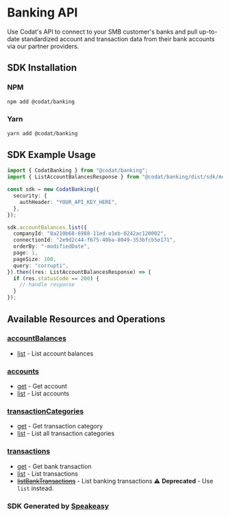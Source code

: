 # Banking API

Use Codat's API to connect to your SMB customer's banks and pull up-to-date standardized account and transaction data from their bank accounts via our partner providers.


<!-- Start SDK Installation -->
## SDK Installation

### NPM

```bash
npm add @codat/banking
```

### Yarn

```bash
yarn add @codat/banking
```
<!-- End SDK Installation -->

## SDK Example Usage
<!-- Start SDK Example Usage -->
```typescript
import { CodatBanking } from "@codat/banking";
import { ListAccountBalancesResponse } from "@codat/banking/dist/sdk/models/operations";

const sdk = new CodatBanking({
  security: {
    authHeader: "YOUR_API_KEY_HERE",
  },
});

sdk.accountBalances.list({
  companyId: "8a210b68-6988-11ed-a1eb-0242ac120002",
  connectionId: "2e9d2c44-f675-40ba-8049-353bfcb5e171",
  orderBy: "-modifiedDate",
  page: 1,
  pageSize: 100,
  query: "corrupti",
}).then((res: ListAccountBalancesResponse) => {
  if (res.statusCode == 200) {
    // handle response
  }
});
```
<!-- End SDK Example Usage -->

<!-- Start SDK Available Operations -->
## Available Resources and Operations


### [accountBalances](docs/accountbalances/README.md)

* [list](docs/accountbalances/README.md#list) - List account balances

### [accounts](docs/accounts/README.md)

* [get](docs/accounts/README.md#get) - Get account
* [list](docs/accounts/README.md#list) - List accounts

### [transactionCategories](docs/transactioncategories/README.md)

* [get](docs/transactioncategories/README.md#get) - Get transaction category
* [list](docs/transactioncategories/README.md#list) - List all transaction categories

### [transactions](docs/transactions/README.md)

* [get](docs/transactions/README.md#get) - Get bank transaction
* [list](docs/transactions/README.md#list) - List transactions
* [~~listBankTransactions~~](docs/transactions/README.md#listbanktransactions) - List banking transactions :warning: **Deprecated** - Use `list` instead.
<!-- End SDK Available Operations -->

### SDK Generated by [Speakeasy](https://docs.speakeasyapi.dev/docs/using-speakeasy/client-sdks)
